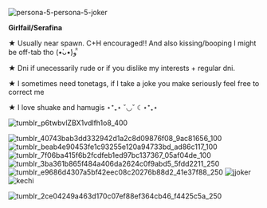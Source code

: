 ![persona-5-persona-5-joker](https://github.com/user-attachments/assets/1728a4f0-2abc-43c7-9cc2-b210c60d7387)

**Girlfail/Serafina**

★ Usually near spawn. C+H encouraged!! And also kissing/booping I might be off-tab tho (•̀ᴗ•́)و ̑̑

★ Dni if unecessarily rude or if you dislike my interests + regular dni. 

★ I sometimes need tonetags, if I take a joke you make seriously feel free to correct me

★ I love shuake and hamugis ⋆⁺₊⋆ ˘◡˘ ☾⋆⁺₊⋆

![tumblr_p6twbvlZBX1vdlfh1o8_400](https://github.com/user-attachments/assets/88fb738a-1b87-4912-9aed-79ea9ad13ee5)

![tumblr_40743bab3dd332942d1a2c8d09876f08_9ac81656_100](https://github.com/user-attachments/assets/66125c49-cd8b-4d28-9777-02c1f9b7bbba)
![tumblr_beab4e90453fe1c93255e120a94733bd_ad86c117_100](https://github.com/user-attachments/assets/0ba13fbe-15db-49de-b2e3-38e93cc420f1)
![tumblr_7f06ba415f6b2fcdfeb1ed97bc137367_05af04de_100](https://github.com/user-attachments/assets/0a9782fd-f07b-456a-a47c-7602fcf30754)
![tumblr_3ba361b865f484a406da2624c0f9abd5_5fdd2211_250](https://github.com/user-attachments/assets/a8c87874-d1b3-4001-869a-f908bab179a2)
![tumblr_e9686d4307a5bf42eec08c20276b88d2_41e37f88_250](https://github.com/user-attachments/assets/76177de2-915e-4010-82a4-88dcfe9ed51c)
![jjoker](https://github.com/user-attachments/assets/b8fd6da8-0476-45ba-8d9c-c562620fdd4b)
![kechi](https://github.com/user-attachments/assets/9a812e74-f861-494c-a02f-9d54c6f9b29d)


![tumblr_2ce04249a463d170c07ef88ef364cb46_f4425c5a_250](https://github.com/user-attachments/assets/b7ca5c90-e3fb-4f5d-ae00-e40ac4636112)

